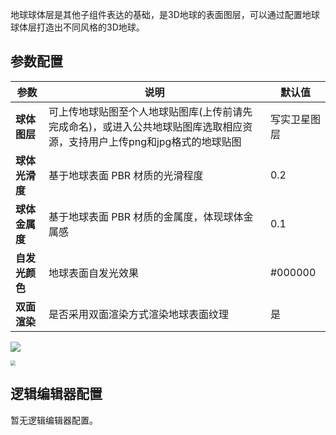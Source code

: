 

地球球体层是其他子组件表达的基础，是3D地球的表面图层，可以通过配置地球球体层打造出不同风格的3D地球。

## 参数配置
| 参数 | 说明 | 默认值 |
| --- | --- | --- |
| **球体图层** | 可上传地球贴图至个人地球贴图库(上传前请先完成命名)，或进入公共地球贴图库选取相应资源，支持用户上传png和jpg格式的地球贴图 | 写实卫星图层 |
| **球体光滑度** | 基于地球表面 PBR 材质的光滑程度 | 0.2 |
| **球体金属度** | 基于地球表面 PBR 材质的金属度，体现球体金属感 | 0.1 |
| **自发光颜色** | 地球表面自发光效果 | #000000 |
| **双面渲染** | 是否采用双面渲染方式渲染地球表面纹理 | 是 |

![](https://qcloudimg.tencent-cloud.cn/raw/6e1457c424de1a068f4b62d80f71ac0c.jpg)

<img src="https://qcloudimg.tencent-cloud.cn/raw/27e502a3004f5811e6cac1c1f8e8cf48.jpg"  style="zoom:50%;">

<p hidden>
<img src="https://qcloudimg.tencent-cloud.cn/raw/08bb466adafc6ccfe8ce1fac31de232d.jpg"  style="zoom:50%;">

<img src="https://qcloudimg.tencent-cloud.cn/raw/60f0b15236b445aefe38f59dc468e1c5.png"  style="zoom:50%;">
## 数据配置
无数据配置。

## 逻辑编辑器配置
暂无逻辑编辑器配置。